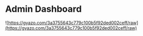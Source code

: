 # Admin Dashboard

![https://gyazo.com/3a3755643c779c100b5f92ded002ceff/raw](https://gyazo.com/3a3755643c779c100b5f92ded002ceff/raw)
